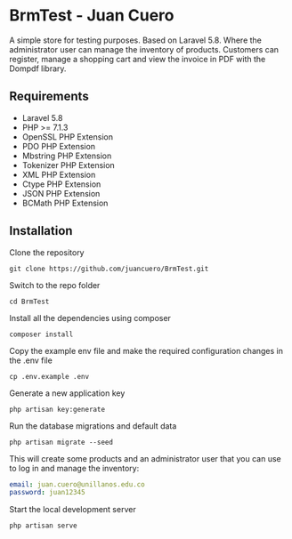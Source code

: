 # BrmTest - Juan Cuero

A simple store for testing purposes. Based on Laravel 5.8. Where the administrator user can manage the inventory of products. Customers can register, manage a shopping cart and view the invoice in PDF with the Dompdf library.
## Requirements

- Laravel 5.8
- PHP >= 7.1.3
- OpenSSL PHP Extension
- PDO PHP Extension
- Mbstring PHP Extension
- Tokenizer PHP Extension
- XML PHP Extension
- Ctype PHP Extension
- JSON PHP Extension
- BCMath PHP Extension

## Installation

Clone the repository

    git clone https://github.com/juancuero/BrmTest.git
  
 Switch to the repo folder

    cd BrmTest

Install all the dependencies using composer

    composer install

Copy the example env file and make the required configuration changes in the .env file

    cp .env.example .env

Generate a new application key

    php artisan key:generate
    
Run the database migrations and default data

    php artisan migrate --seed

This will create some products and an administrator user that you can use to log in and manage the inventory:
```yml
email: juan.cuero@unillanos.edu.co
password: juan12345
```
    
Start the local development server

    php artisan serve
